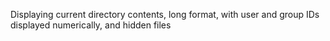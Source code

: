 Displaying current directory contents, long format, with user and group IDs displayed numerically, and hidden files
